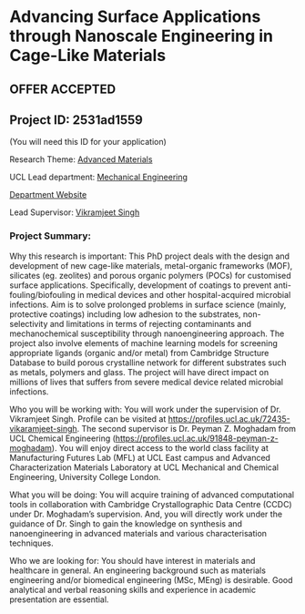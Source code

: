 # Advancing Surface Applications through Nanoscale Engineering in Cage-Like Materials

## **OFFER ACCEPTED**

## Project ID: **2531ad1559**
(You will need this ID for your application)

Research Theme: [Advanced Materials](../themes/advanced-materials.md)

UCL Lead department: [Mechanical Engineering](../departments/mechanical-engineering.md)

[Department Website](https://www.ucl.ac.uk/mechanical-engineering)

Lead Supervisor: [Vikramjeet Singh](https://profiles.ucl.ac.uk/72435)

### Project Summary:

Why this research is important: This PhD project deals with the design and development of new cage-like materials, metal-organic frameworks (MOF), silicates (eg. zeolites) and porous organic polymers (POCs) for customised surface applications. Specifically, development of coatings to prevent anti-fouling/biofouling in medical devices and other hospital-acquired microbial infections. Aim is to solve prolonged problems in surface science (mainly, protective coatings) including low adhesion to the substrates, non-selectivity and limitations in terms of rejecting contaminants and mechanochemical susceptibility through nanoengineering approach. The project also involve elements of machine learning models for screening appropriate ligands (organic and/or metal) from Cambridge Structure Database to build porous crystalline network for different substrates such as metals, polymers and glass. The project will have direct impact on millions of lives that suffers from severe medical device related microbial infections. 

Who you will be working with: You will work under the supervision of Dr. Vikramjeet Singh. Profile can be visited at https://profiles.ucl.ac.uk/72435-vikaramjeet-singh. The second supervisor is Dr. Peyman Z. Moghadam from UCL Chemical Engineering (https://profiles.ucl.ac.uk/91848-peyman-z-moghadam). You will enjoy direct access to the world class facility at Manufacturing Futures Lab (MFL) at UCL East campus and Advanced Characterization Materials Laboratory at UCL Mechanical and Chemical Engineering, University College London. 

What you will be doing: You will acquire training of advanced computational tools in collaboration with Cambridge Crystallographic Data Centre (CCDC) under Dr. Moghadam’s supervision. And, you will directly work under the guidance of Dr. Singh to gain the knowledge on synthesis and nanoengineering in advanced materials and various characterisation techniques.

Who we are looking for: You should have interest in materials and healthcare in general. An engineering background such as materials engineering and/or biomedical engineering (MSc, MEng) is desirable. Good analytical and verbal reasoning skills and experience in academic presentation are essential.
